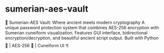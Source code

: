 # sumerian-aes-vault
 🏺 Sumerian-AES Vault: Where ancient meets modern cryptography A unique password protection system that combines AES-256 encryption with Sumerian cuneiform visualization.  Features GUI interface, bidirectional encryption/decryption, and beautiful ancient script output.  Built with Python 🐍 | AES-256 🔐 | Cuneiform UI 𒀀
